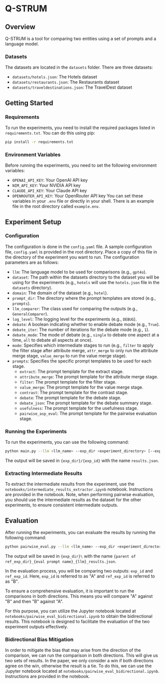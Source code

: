 # Q-STRUM

## Overview

Q-STRUM is a tool for comparing two entities using a set of prompts and a language model.

### Datasets

The datasets are located in the `datasets` folder. There are three datasets:

- `datasets/hotels.json`: The Hotels dataset
- `datasets/restaurants.json`: The Restaurants dataset
- `datasets/traveldestinations.json`: The TravelDest dataset

## Getting Started

### Requirements

To run the experiments, you need to install the required packages listed in `requirements.txt`. You can do this using pip:

```bash
pip install -r requirements.txt
```

### Environment Variables

Before running the experiments, you need to set the following environment variables:

- `OPENAI_API_KEY`: Your OpenAI API key
- `NIM_API_KEY`: Your NVIDIA API key
- `CLAUDE_API_KEY`: Your Claude API key
- `OPENROUTER_API_KEY`: Your OpenRouter API key
You can set these variables in your `.env` file or directly in your shell. There is an example file in the root directory called `example.env`.

## Experiment Setup

### Configuration

The configuration is done in the `config.yaml` file. A sample configuration file, `config.yaml` is provided in the root directory. Place a copy of this file in the directory of the experiment you want to run. The configuration parameters are as follows:

- `llm`: The language model to be used for comparisons (e.g., `gpt4o`).
- `dataset`: The path within the datasets directory to the dataset you will be using for the experiments (e.g., `hotels` will use the `hotels.json` file in the `datasets` directory).
- `domain`: The domain of the dataset (e.g., `hotel`).
- `prompt_dir`: The directory where the prompt templates are stored (e.g., `prompts`).
- `llm_comparer`: The class used for comparing the outputs (e.g., `GeneralComparer`).
- `log_level`: The logging level for the experiments (e.g., `DEBUG`).
- `debate`: A boolean indicating whether to enable debate mode (e.g., `True`).
- `debate_iter`: The number of iterations for the debate mode (e.g., `1`).
- `debate_mode`: The mode of debate (e.g., `single` to debate one aspect at a time, `all` to debate all aspects at once).
- `mode`: Specifies which intermediate stages to run (e.g., `filter` to apply the filter stage after attribute merge, `attr_merge` to only run the attribute merge stage, `value_merge` to run the value merge stage).
- `prompts`: Specifies the specific prompt templates to be used for each stage.
    - `extract`: The prompt template for the extract stage.
    - `attribute_merge`: The prompt template for the attribute merge stage.
    - `filter`: The prompt template for the filter stage.
    - `value_merge`: The prompt template for the value merge stage.
    - `contrast`: The prompt template for the contrast stage.
    - `debate`: The prompt template for the debate stage.
    - `debate_json`: The prompt template for the debate summary stage.
    - `usefulness`: The prompt template for the usefulness stage.
    - `pairwise_asp_eval`: The prompt template for the pairwise evaluation stage.

### Running the Experiments

To run the experiments, you can use the following command:

```bash
python main.py --llm <llm_name> --exp_dir <experiment_directory> [--exp_id <experiment_id>]
```

The output will be saved in `{exp_dir}/{exp_id}` with the name `results.json`.

### Extracting Intermediate Results

To extract the intermediate results from the experiment, use the `notebooks/intermediate_results_extractor.ipynb` notebook. Instructions are provided in the notebook. Note, when performing pairwise evaluation, you should use the intermediate results as the dataset for the other experiments, to ensure consistent intermediate outputs.

## Evaluation

After running the experiments, you can evaluate the results by running the following command:

```bash
python pairwise_eval.py --llm <llm_name> --exp_dir <experiment_directory> --ref_exp_dir <reference_experiment_directory>
```

The output will be saved in `{exp_dir}\` with the name `{parent of ref_exp_dir}_{eval prompt name}_{llm}_results.json`.

In the evaluation process, you will be comparing two outputs: `exp_id` and `ref_exp_id`. Here, `exp_id` is referred to as "A" and `ref_exp_id` is referred to as "B". 

To ensure a comprehensive evaluation, it is important to run the comparisons in both directions. This means you will compare "A" against "B" and then "B" against "A". 

For this purpose, you can utilize the Jupyter notebook located at `notebooks/pairwise_eval_bidirectional.ipynb` to obtain the bidirectional results. This notebook is designed to facilitate the evaluation of the two experiment outputs effectively.

### Bidirectional Bias Mitigation

In order to mitigate the bias that may arise from the direction of the comparison, we can run the comparison in both directions. This will give us two sets of results. In the paper, we only consider a win if both directions agree on the win, otherwise the result is a tie. To do this, we can use the Jupyter notebook located at `notebooks/pairwise_eval_bidirectional.ipynb`. Instructions are provided in the notebook.








